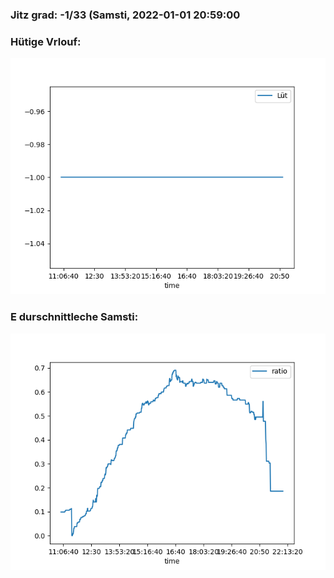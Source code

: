 ### Jitz grad: -1/33 (Samsti, 2022-01-01 20:59:00

### Hütige Vrlouf:
![Graph](Today.png)

### E durschnittleche Samsti:
![Graph](Samsti.png)